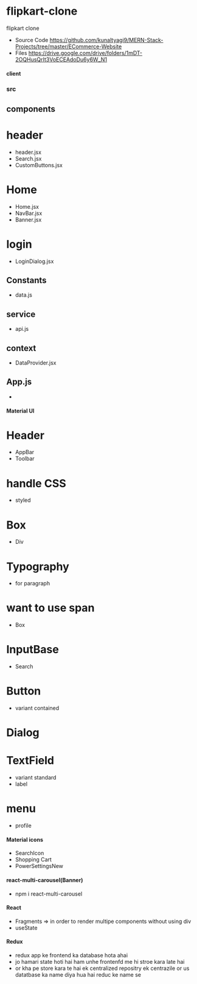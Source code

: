 # flipkart-clone

flipkart clone

- Source Code
  https://github.com/kunaltyagi9/MERN-Stack-Projects/tree/master/ECommerce-Website
- Files
  https://drive.google.com/drive/folders/1mDT-2OQHusQrIt3VoECEAdoDu6y6W_N1

#### client

### src

## components

# header

- header.jsx
- Search.jsx
- CustomButtons.jsx

# Home

- Home.jsx
- NavBar.jsx
- Banner.jsx

# login

- LoginDialog.jsx

## Constants

- data.js

## service

- api.js

## context

- DataProvider.jsx

## App.js

-

#### Material UI

# Header

- AppBar
- Toolbar

# handle CSS

- styled

# Box

- Div

# Typography

- for paragraph

# want to use span

- Box

# InputBase

- Search

# Button

- variant contained

# Dialog

# TextField

- variant standard
- label

# menu

- profile

#### Material icons

- SearchIcon
- Shopping Cart
- PowerSettingsNew

#### react-multi-carousel(Banner)

- npm i react-multi-carousel

#### React

- Fragments => in order to render multipe components without using div
- useState

#### Redux

- redux app ke frontend ka database hota ahai
- jo hamari state hoti hai ham unhe frontenfd me hi stroe kara late hai
- or kha pe store kara te hai ek centralized repositry ek centrazile or us datatbase ka name diya hua hai reduc ke name se
